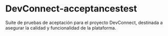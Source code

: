 # DevConnect-acceptancestest
Suite de pruebas de aceptación para el proyecto DevConnect, destinada a asegurar la calidad y funcionalidad de la plataforma.
